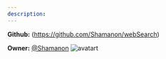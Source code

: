 ```yaml
---
description: 
---
```



**Github:** (https://github.com/Shamanon/webSearch)

**Owner:** [@Shamanon](https://github.com/Shamanon) ![avatart](https://avatars1.githubusercontent.com/u/7411356?v=4)

